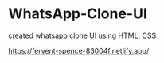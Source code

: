 # WhatsApp-Clone-UI
created whatsapp clone UI using HTML, CSS 




https://fervent-spence-83004f.netlify.app/
